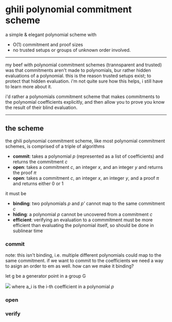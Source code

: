 # ghili polynomial commitment scheme
a simple & elegant polynomial scheme with 
- O(1) commitment and proof sizes
- no trusted setups or groups of unknown order involved.
---
my beef with polynomial commitment schemes (trannsparent and trusted) was that commitments aren't made to polynomials, bur rather hidden evaluations of a polynomial.
this is the reason trusted setups exist; to protect that hidden evaluation. i'm not quite sure how this helps, i still have to learn more about it.

i'd rather a polynomials commitment scheme that makes commitments to the polynomial coefficients explicitly, and then allow you to prove you know the result of their blind evaluation.

---
## the scheme
the ghili polynomial commitment scheme, like most polynomial commitment schemes, is comprised of a triple of algorithms
- **commit**: takes a polynomial *p* (represented as a list of coefficients) and returns the commitment *c*
- **open**: takes a commitment *c*, an integer *x*, and an integer *y* and returns the proof *π*
- **open**: takes a commitment *c*, an integer *x*, an integer *y*, and a proof *π* and returns either 0 or 1

it must be 
- **binding**: two polynomials *p* and *p'* cannot map to the same commitment *c*
- **hiding**: a polynomial *p* cannot be uncovered from a commitment *c*
- **efficient**: verifying an evaluation to a commmitment must be more efficient than evaluating the polynomial itself, so should be done in sublinear time

### commit
note: this isn't binding, i.e. multiple different polynomials could map to the same commitment. if we want to commit to the coefficients we need a way to asign an order to em as well. how can we make it binding?

let g be a generator point in a group G

<img src="https://render.githubusercontent.com/render/math?math=%24c%20%3D%20%5Csum_%7Bi%3D0%7D%5E%7Bn%7D%20g%5E%7Ba_i%7D%24"> where a_i is the i-th coefficient in a polynomial *p*

### open


### verify

